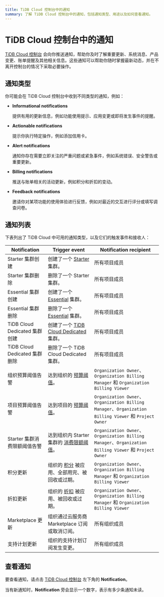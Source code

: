 ```yaml
---
title: TiDB Cloud 控制台中的通知
summary: 了解 TiDB Cloud 控制台中的通知，包括通知类型、用途以及如何查看通知。
---
```


# TiDB Cloud 控制台中的通知

[TiDB Cloud 控制台](https://tidbcloud.com/) 会向你推送通知，帮助你及时了解重要更新、系统消息、产品变更、账单提醒及其他相关信息。这些通知可以帮助你随时掌握最新动态，并在不离开控制台的情况下采取必要操作。

## 通知类型

你可能会在 TiDB Cloud 控制台中收到不同类型的通知，例如：

- **Informational notifications**

    提供有用的更新信息，例如功能使用提示、应用变更或即将发生事件的提醒。

- **Actionable notifications**

    提示你执行特定操作，例如添加信用卡。

- **Alert notifications**

    通知你存在需要立即关注的严重问题或紧急事件，例如系统错误、安全警告或重要更新。

- **Billing notifications**

    推送与账单相关的活动更新，例如积分和折扣的变动。

- **Feedback notifications**

    邀请你对某项功能的使用体验进行反馈，例如对最近的交互进行评分或填写调查问卷。

## 通知列表

下表列出了 TiDB Cloud 中可用的通知类型，以及它们的触发事件和接收人：

| Notification | Trigger event | Notification recipient |
| --- | --- | --- |
| Starter 集群创建 | 创建了一个 [Starter](/tidb-cloud/select-cluster-tier.md#tidb-cloud-serverless) 集群。 | 所有项目成员 |
| Starter 集群删除 | 删除了一个 Starter 集群。 | 所有项目成员 |
| Essential 集群创建 | 创建了一个 [Essential](/tidb-cloud/select-cluster-tier.md#essential) 集群。 | 所有项目成员 |
| Essential 集群删除 | 删除了一个 [Essential](/tidb-cloud/select-cluster-tier.md#essential) 集群。 | 所有项目成员 |
| TiDB Cloud Dedicated 集群创建 | 创建了一个 [TiDB Cloud Dedicated](/tidb-cloud/select-cluster-tier.md#tidb-cloud-dedicated) 集群。 | 所有项目成员 |
| TiDB Cloud Dedicated 集群删除 | 删除了一个 TiDB Cloud Dedicated 集群。 | 所有项目成员 |
| 组织预算阈值告警 | 达到组织的 [预算阈值](/tidb-cloud/tidb-cloud-budget.md)。 | `Organization Owner`、`Organization Billing Manager` 和 `Organization Billing Viewer` |
| 项目预算阈值告警 | 达到项目的 [预算阈值](/tidb-cloud/tidb-cloud-budget.md)。 | `Organization Owner`、`Organization Billing Manager`、`Organization Billing Viewer` 和 `Project Owner` |
| Starter 集群消费限额阈值告警 | 达到组织内 Starter 集群的 [消费限额阈值](/tidb-cloud/manage-serverless-spend-limit.md)。 | `Organization Owner`、`Organization Billing Manager`、`Organization Billing Viewer` 和 `Project Owner` |
| 积分更新 | 组织的 [积分](/tidb-cloud/tidb-cloud-billing.md#credits) 被应用、全部用完、被回收或过期。 | `Organization Owner`、`Organization Billing Manager` 和 `Organization Billing Viewer` |
| 折扣更新 | 组织的 [折扣](/tidb-cloud/tidb-cloud-billing.md#discounts) 被应用、被回收或过期。 | `Organization Owner`、`Organization Billing Manager` 和 `Organization Billing Viewer` |
| Marketplace 更新 | 组织通过云服务商 Marketplace 订阅或取消订阅。 | 所有组织成员 |
| 支持计划更新 | 组织的支持计划订阅发生变更。 | 所有组织成员 |

## 查看通知

要查看通知，请点击 [TiDB Cloud 控制台](https://tidbcloud.com/) 左下角的 **Notification**。

当有新通知时，**Notification** 旁会显示一个数字，表示有多少条通知未读。
